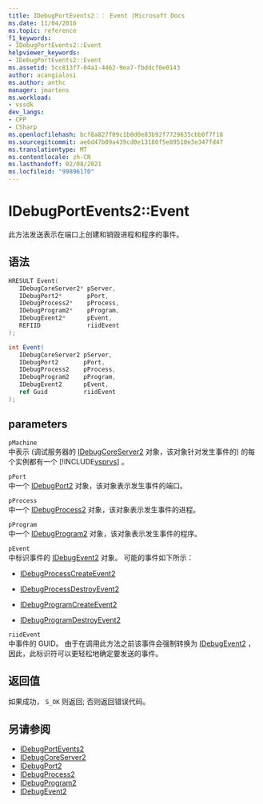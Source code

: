 ```yaml
---
title: IDebugPortEvents2：： Event |Microsoft Docs
ms.date: 11/04/2016
ms.topic: reference
f1_keywords:
- IDebugPortEvents2::Event
helpviewer_keywords:
- IDebugPortEvents2::Event
ms.assetid: 5cc813f7-04a1-4462-9ea7-fbddcf0e0143
author: acangialosi
ms.author: anthc
manager: jmartens
ms.workload:
- vssdk
dev_langs:
- CPP
- CSharp
ms.openlocfilehash: bcf8a827f09c1b8d0e83b92f7729635cbb0f7f18
ms.sourcegitcommit: ae6d47b09a439cd0e13180f5e89510e3e347fd47
ms.translationtype: MT
ms.contentlocale: zh-CN
ms.lasthandoff: 02/08/2021
ms.locfileid: "99896170"
---
```

# <a name="idebugportevents2event"></a>IDebugPortEvents2::Event
此方法发送表示在端口上创建和销毁进程和程序的事件。

## <a name="syntax"></a>语法

```cpp
HRESULT Event(
   IDebugCoreServer2* pServer,
   IDebugPort2*       pPort,
   IDebugProcess2*    pProcess,
   IDebugProgram2*    pProgram,
   IDebugEvent2*      pEvent,
   REFIID             riidEvent
);
```

```csharp
int Event(
   IDebugCoreServer2 pServer,
   IDebugPort2       pPort,
   IDebugProcess2    pProcess,
   IDebugProgram2    pProgram,
   IDebugEvent2      pEvent,
   ref Guid          riidEvent
);
```

## <a name="parameters"></a>parameters
`pMachine`\
中表示 (调试服务器的 [IDebugCoreServer2](../../../extensibility/debugger/reference/idebugcoreserver2.md) 对象，该对象针对发生事件的) 的每个实例都有一个 [!INCLUDE[vsprvs](../../../code-quality/includes/vsprvs_md.md)] 。

`pPort`\
中一个 [IDebugPort2](../../../extensibility/debugger/reference/idebugport2.md) 对象，该对象表示发生事件的端口。

`pProcess`\
中一个 [IDebugProcess2](../../../extensibility/debugger/reference/idebugprocess2.md) 对象，该对象表示发生事件的进程。

`pProgram`\
中一个 [IDebugProgram2](../../../extensibility/debugger/reference/idebugprogram2.md) 对象，该对象表示发生事件的程序。

`pEvent`\
中标识事件的 [IDebugEvent2](../../../extensibility/debugger/reference/idebugevent2.md) 对象。 可能的事件如下所示：

- [IDebugProcessCreateEvent2](../../../extensibility/debugger/reference/idebugprocesscreateevent2.md)

- [IDebugProcessDestroyEvent2](../../../extensibility/debugger/reference/idebugprocessdestroyevent2.md)

- [IDebugProgramCreateEvent2](../../../extensibility/debugger/reference/idebugprogramcreateevent2.md)

- [IDebugProgramDestroyEvent2](../../../extensibility/debugger/reference/idebugprogramdestroyevent2.md)

`riidEvent`\
中事件的 GUID。 由于在调用此方法之前该事件会强制转换为 [IDebugEvent2](../../../extensibility/debugger/reference/idebugevent2.md) ，因此，此标识符可以更轻松地确定要发送的事件。

## <a name="return-value"></a>返回值
 如果成功， `S_OK` 则返回; 否则返回错误代码。

## <a name="see-also"></a>另请参阅
- [IDebugPortEvents2](../../../extensibility/debugger/reference/idebugportevents2.md)
- [IDebugCoreServer2](../../../extensibility/debugger/reference/idebugcoreserver2.md)
- [IDebugPort2](../../../extensibility/debugger/reference/idebugport2.md)
- [IDebugProcess2](../../../extensibility/debugger/reference/idebugprocess2.md)
- [IDebugProgram2](../../../extensibility/debugger/reference/idebugprogram2.md)
- [IDebugEvent2](../../../extensibility/debugger/reference/idebugevent2.md)
